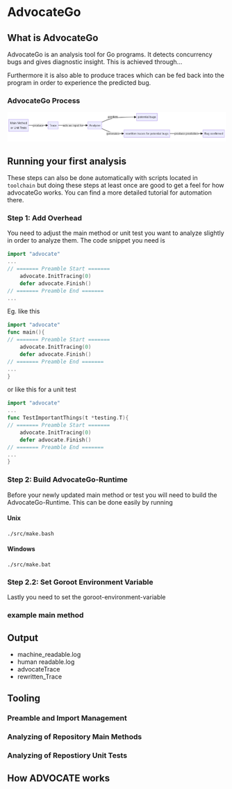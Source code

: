 # AdvocateGo
## What is AdvocateGo
AdvocateGo is an analysis tool for Go programs.
It detects concurrency bugs and gives  diagnostic insight.
This is achieved through...

Furthermore it is also able to produce traces which can be fed back into the program in order to experience the predicted bug.
### AdvocateGo Process
![Flowchart of AdvocateGoProcess](doc/img/flow.png "Title")
## Running your first analysis
These steps can also be done automatically with scripts located in `toolchain` but doing these steps at least once are good to get a feel for how advocateGo works. You can find a more detailed tutorial for automation there.
### Step 1: Add Overhead
You need to adjust the main method or unit test you want to analyze slightly in order to analyze them.
The code snippet you need is
```go
import "advocate"
...
// ======= Preamble Start =======
    advocate.InitTracing(0)
    defer advocate.Finish()
// ======= Preamble End =======
...
```
Eg. like this 
```go
import "advocate"
func main(){
// ======= Preamble Start =======
    advocate.InitTracing(0)
    defer advocate.Finish()
// ======= Preamble End =======
...
}
```
or like this for a unit test
```go
import "advocate"
...
func TestImportantThings(t *testing.T){
// ======= Preamble Start =======
    advocate.InitTracing(0)
    defer advocate.Finish()
// ======= Preamble End =======
...
}
```
### Step 2: Build AdvocateGo-Runtime
Before your newly updated main method or test you will need to build the AdvocateGo-Runtime.
This can be done easily by running
#### Unix
```shell
./src/make.bash
```
#### Windows
```shell
./src/make.bat
```
### Step 2.2: Set Goroot Environment Variable
Lastly you need to set the goroot-environment-variable

### example main method
## Output
- machine_readable.log
- human readable.log
- advocateTrace
- rewritten_Trace
## Tooling
### Preamble and Import Management
### Analyzing of Repository Main Methods
### Analyzing of Repostiory Unit Tests
## How ADVOCATE works